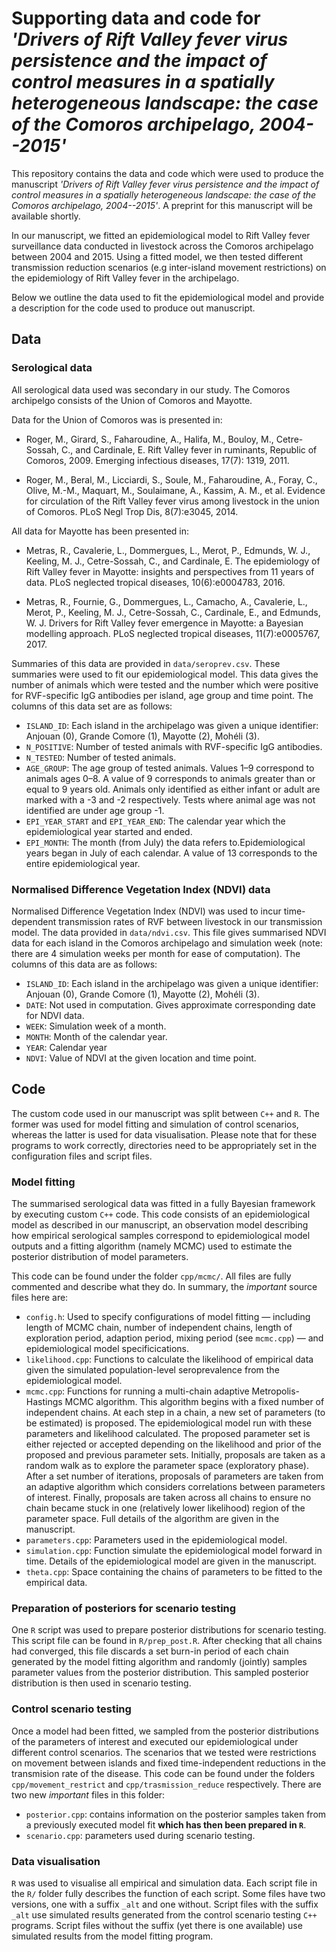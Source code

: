 # Supporting data and code for *'Drivers of Rift Valley fever virus persistence and the impact of control measures in a spatially heterogeneous landscape: the case of the Comoros archipelago, 2004--2015'*

This repository contains the data and code which were used to produce the
manuscript *'Drivers of Rift Valley fever virus persistence and the impact of control measures in a spatially heterogeneous landscape: the case of the Comoros archipelago, 2004--2015'*. A preprint for this manuscript
will be available shortly.

In our manuscript, we fitted an epidemiological model to Rift Valley fever surveillance data conducted
in livestock across the Comoros archipelago between 2004 and 2015. Using a fitted
model, we then tested different transmission reduction scenarios (e.g inter-island movement restrictions)
on the epidemiology of Rift Valley fever in the archipelago.

Below we outline the data used to fit the epidemiological model and provide
a description for the code used to produce out manuscript.

## Data
### Serological data
All serological data used was secondary in our study. The Comoros archipelgo consists of the Union of Comoros and Mayotte.

Data for the Union of Comoros was is presented in:

- Roger, M., Girard, S., Faharoudine, A., Halifa, M., Bouloy, M., Cetre-Sossah, C., and Cardinale,
E. Rift Valley fever in ruminants, Republic of Comoros, 2009. Emerging infectious diseases, 17(7):
1319, 2011.

- Roger, M., Beral, M., Licciardi, S., Soule, M., Faharoudine, A., Foray, C., Olive, M.-M., Maquart,
M., Soulaimane, A., Kassim, A. M., et al. Evidence for circulation of the Rift Valley fever virus
among livestock in the union of Comoros. PLoS Negl Trop Dis, 8(7):e3045, 2014.

All data for Mayotte has been presented in:

- Metras, R., Cavalerie, L., Dommergues, L., Merot, P., Edmunds, W. J., Keeling, M. J., Cetre-Sossah,
C., and Cardinale, E. The epidemiology of Rift Valley fever in Mayotte: insights and perspectives
from 11 years of data. PLoS neglected tropical diseases, 10(6):e0004783, 2016.

- Metras, R., Fournie, G., Dommergues, L., Camacho, A., Cavalerie, L., Merot, P., Keeling, M. J.,
Cetre-Sossah, C., Cardinale, E., and Edmunds, W. J. Drivers for Rift Valley fever emergence in
Mayotte: a Bayesian modelling approach. PLoS neglected tropical diseases, 11(7):e0005767, 2017.


Summaries of this data are provided in `data/seroprev.csv`. These summaries were used to fit our epidemiological
model.  This data gives the number of animals which were tested and the number which were
positive for RVF-specific IgG antibodies per island, age group and time point. The columns of this data set are as follows:

- `ISLAND_ID`: Each island in the archipelago was given a unique identifier: Anjouan (0), Grande Comore (1), Mayotte (2), Mohéli (3).
- `N_POSITIVE`: Number of tested animals with RVF-specific IgG antibodies.
- `N_TESTED`: Number of tested animals.
- `AGE_GROUP`: The age group of tested animals. Values 1–9 correspond to animals ages 0–8. A value of 9 corresponds to animals greater than or equal to 9 years old. Animals only identified as either infant or adult are marked with a -3 and -2 respectively. Tests where animal age was not identified are under age group -1.
- `EPI_YEAR_START` and `EPI_YEAR_END`: The calendar year which the epidemiological year started and ended.
- `EPI_MONTH`: The month (from July) the data refers to.Epidemiological years began in July of each calendar. A value of 13 corresponds to the entire epidemiological year.

### Normalised Difference Vegetation Index (NDVI) data
Normalised Difference Vegetation Index (NDVI) was used to incur time-dependent transmission rates of RVF between livestock in our transmission model. The data provided in `data/ndvi.csv`. This file gives summarised NDVI data for each island in the Comoros archipelago and simulation week (note: there are 4 simulation weeks per month for ease of computation). The columns of this data are as follows:

- `ISLAND_ID`: Each island in the archipelago was given a unique identifier: Anjouan (0), Grande Comore (1), Mayotte (2), Mohéli (3).
- `DATE`: Not used in computation. Gives approximate corresponding date for NDVI data.
- `WEEK`: Simulation week of a month.
- `MONTH`: Month of the calendar year.
- `YEAR`: Calendar year
- `NDVI`: Value of NDVI at the given location and time point.

## Code
The custom code used in our manuscript was split between `C++` and `R`. The former was used for model fitting and simulation of control scenarios, whereas the latter is used for data visualisation. Please note that for these programs to work correctly, directories need to be appropriately set in the configuration files and script files.

### Model fitting
The summarised serological data was fitted in a fully Bayesian framework by executing custom `C++` code. This code consists of an epidemiological model as described in our manuscript, an observation model describing how empirical serological samples correspond to epidemiological model outputs and a fitting algorithm (namely MCMC) used to estimate the posterior distribution of model parameters.

This code can be found under the folder `cpp/mcmc/`. All files are fully commented and describe what they do. In summary, the *important* source files here are:

- `config.h`: Used to specify configurations of model fitting — including length of MCMC chain, number of independent chains, length of exploration period, adaption period, mixing period (see `mcmc.cpp`) — and epidemiological model specificications.
- `likelihood.cpp`: Functions to calculate the likelihood of empirical data given the simulated population-level seroprevalence from the epidemiological model.
- `mcmc.cpp`: Functions for running a multi-chain adaptive Metropolis-Hastings MCMC algorithm. This algorithm begins with a fixed number of independent chains. At each step in a chain, a new set of parameters (to be estimated) is proposed. The epidemiological model run with these parameters and likelihood calculated. The proposed parameter set is either rejected or accepted depending on the likelihood and prior of the proposed and previous parameter sets. Initially, proposals are taken as a random walk as to explore the parameter space (exploratory phase). After a set number of iterations, proposals of parameters are taken from an adaptive algorithm which considers correlations between parameters of interest. Finally, proposals are taken across all chains to ensure no chain became stuck in one (relatively lower likelihood) region of the parameter space. Full details of the algorithm are given in the manuscript.
- `parameters.cpp`: Parameters used in the epidemiological model.
- `simulation.cpp`: Function simulate the epidemiological model forward in time. Details of the epidemiological model are given in the manuscript.
- `theta.cpp`: Space containing the chains of parameters to be fitted to the empirical data.

### Preparation of posteriors for scenario testing
One `R` script was used to prepare posterior distributions for scenario testing. This script file can be found in `R/prep_post.R`. After checking that all chains had converged, this file discards a set burn-in period of each chain generated by the model fitting algorithm and randomly (jointly) samples parameter values from the posterior distribution. This sampled posterior distribution is then used in scenario testing.

### Control scenario testing
Once a model had been fitted, we sampled from the posterior distributions of the parameters of interest and executed our epidemiological under different control scenarios. The scenarios that we tested were restrictions on movement between islands and fixed time-independent reductions in the transmision rate of the disease. This code can be found under the folders `cpp/movement_restrict` and `cpp/trasmission_reduce` respectively. There are two new *important* files in this folder:

- `posterior.cpp`: contains information on the posterior samples taken from a previously executed model fit **which has then been prepared in `R`**.
- `scenario.cpp`: parameters used during scenario testing.

### Data visualisation
`R` was used to visualise all empirical and simulation data. Each script file in the `R/` folder fully describes the function of each script. Some files have two versions, one with a suffix `_alt` and one without. Script files with the suffix `_alt` use simulated results generated from the control scenario testing `C++` programs. Script files without the suffix (yet there is one available) use simulated results from the model fitting program.

